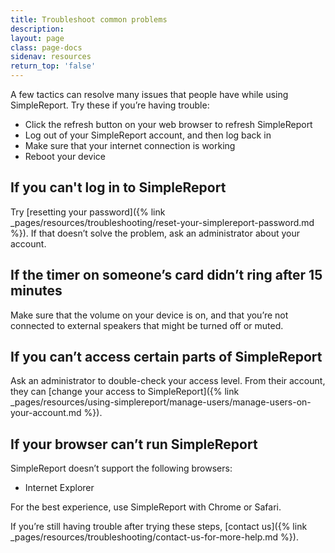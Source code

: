 ```yaml
---
title: Troubleshoot common problems
description:
layout: page
class: page-docs
sidenav: resources
return_top: 'false'
---
```


A few tactics can resolve many issues that people have while using SimpleReport. Try these if you’re having trouble:
* Click the refresh button on your web browser to refresh SimpleReport
* Log out of your SimpleReport account, and then log back in
* Make sure that your internet connection is working
* Reboot your device

## If you can't log in to SimpleReport
Try [resetting your password]({% link _pages/resources/troubleshooting/reset-your-simplereport-password.md %}). If that doesn’t solve the problem, ask an administrator about your account.

## If the timer on someone’s card didn’t ring after 15 minutes
Make sure that the volume on your device is on, and that you’re not connected to external speakers that might be turned off or muted.

## If you can’t access certain parts of SimpleReport
Ask an administrator to double-check your access level. From their account, they can [change your access to SimpleReport]({% link _pages/resources/using-simplereport/manage-users/manage-users-on-your-account.md %}).

## If your browser can’t run SimpleReport
SimpleReport doesn’t support the following browsers:
* Internet Explorer

For the best experience, use SimpleReport with Chrome or Safari.

If you’re still having trouble after trying these steps, [contact us]({% link _pages/resources/troubleshooting/contact-us-for-more-help.md %}).
